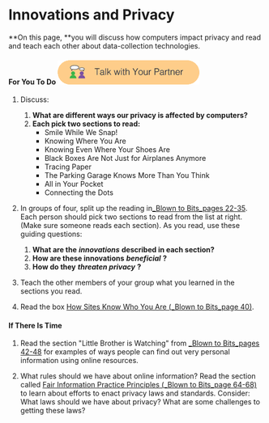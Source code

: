 # Innovations and Privacy

**On this page, **you will discuss how computers impact privacy and read and teach each other about data-collection technologies.

#### For You To Do ![](/assets/talk_with_partner.png)

1. Discuss:
   1. **What are different ways our privacy is affected by computers?**
   2. **Each pick two sections to read:**
      * Smile While We Snap!
      * Knowing Where You Are
      * Knowing Even Where Your Shoes Are
      * Black Boxes Are Not Just for Airplanes Anymore
      * Tracing Paper
      * The Parking Garage Knows More Than You Think
      * All in Your Pocket
      * Connecting the Dots
2. In groups of four, split up the reading in[_Blown to Bits_pages 22-35](http://www.bitsbook.com/wp-content/uploads/2008/12/B2B_3.pdf#page=40). Each person should pick two sections to read from the list at right. \(Make sure someone reads each section\). As you read, use these guiding questions:

   1. **What are the**
      _**innovations**_
      **described in each section?**
   2. **How are these innovations**
      _**beneficial**_
      **?**
   3. **How do they**
      _**threaten privacy**_
      **?**

3. Teach the other members of your group what you learned in the sections you read.
4. Read the box [How Sites Know Who You Are \(_Blown to Bits_page 40\)](http://www.bitsbook.com/wp-content/uploads/2008/12/B2B_3.pdf#page=58).

#### If There Is Time

1. Read the section "Little Brother is Watching" from [_Blown to Bits_pages 42-48](http://www.bitsbook.com/wp-content/uploads/2008/12/B2B_3.pdf#page=60) for examples of ways people can find out very personal information using online resources.

2. What rules should we have about online information? Read the section called [Fair Information Practice Principles \(_Blown to Bits_page 64-68\)](http://www.bitsbook.com/wp-content/uploads/2008/12/B2B_3.pdf#page=82) to learn about efforts to enact privacy laws and standards. Consider: What laws should we have about privacy? What are some challenges to getting these laws?



